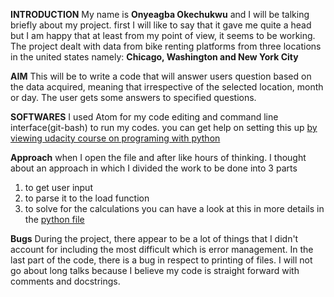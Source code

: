 **INTRODUCTION**
My name is **Onyeagba Okechukwu** and I will be talking briefly about my project.
first I will like to say that it gave me quite a head but I am happy that
at least from my point of view, it seems to be working. The project dealt
with data from bike renting platforms from three locations in the united states
namely: **Chicago, Washington and New York City**

**AIM**
This will be to write a code that will answer users question based on the data
acquired, meaning that irrespective of the selected location, month or day.
The user gets some answers to specified questions.

**SOFTWARES**
I used Atom for my code editing and command line interface(git-bash) to run
my codes. you can get help on setting this up [by viewing udacity course on
programing with python](https://www.udacity.com/course/programming-for-data-science-nanodegree--nd104)

**Approach**
when I open the file and after like hours of thinking. I thought about an
approach in which I divided the work to be done into
3 parts
1) to get user input
2) to parse it to the load function
3) to solve for the calculations
you can have a look at this in more details in the [python file](https://github.com/marshal-stack/pdsnd_github/commit/d3a0ba763e8e96afacd653f32ceb9d0f76f1be0d)

**Bugs**
During the project, there appear to be a lot of things that I didn't account
for including the most difficult which is error management. In the last part of
the code, there is a bug in respect to printing of files.
I will not go about long talks because I believe my code is straight forward
with comments and docstrings.
